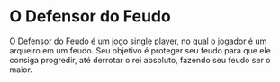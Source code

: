 O Defensor do Feudo
================
O Defensor do Feudo é um jogo single player, no qual o jogador é um arqueiro em um feudo. Seu objetivo é proteger seu feudo para que ele consiga progredir, até derrotar o rei absoluto, fazendo seu feudo ser o maior.
